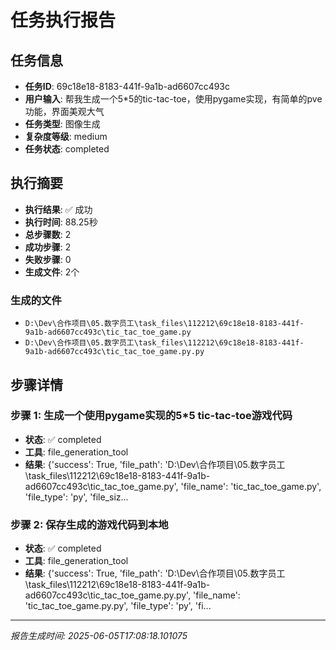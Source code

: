 # 任务执行报告

## 任务信息
- **任务ID**: 69c18e18-8183-441f-9a1b-ad6607cc493c
- **用户输入**: 帮我生成一个5*5的tic-tac-toe，使用pygame实现，有简单的pve功能，界面美观大气
- **任务类型**: 图像生成
- **复杂度等级**: medium
- **任务状态**: completed

## 执行摘要
- **执行结果**: ✅ 成功
- **执行时间**: 88.25秒
- **总步骤数**: 2
- **成功步骤**: 2
- **失败步骤**: 0
- **生成文件**: 2个

### 生成的文件
- `D:\Dev\合作项目\05.数字员工\task_files\112212\69c18e18-8183-441f-9a1b-ad6607cc493c\tic_tac_toe_game.py`
- `D:\Dev\合作项目\05.数字员工\task_files\112212\69c18e18-8183-441f-9a1b-ad6607cc493c\tic_tac_toe_game.py.py`

## 步骤详情

### 步骤 1: 生成一个使用pygame实现的5*5 tic-tac-toe游戏代码
- **状态**: ✅ completed
- **工具**: file_generation_tool
- **结果**: {'success': True, 'file_path': 'D:\\Dev\\合作项目\\05.数字员工\\task_files\\112212\\69c18e18-8183-441f-9a1b-ad6607cc493c\\tic_tac_toe_game.py', 'file_name': 'tic_tac_toe_game.py', 'file_type': 'py', 'file_siz...

### 步骤 2: 保存生成的游戏代码到本地
- **状态**: ✅ completed
- **工具**: file_generation_tool
- **结果**: {'success': True, 'file_path': 'D:\\Dev\\合作项目\\05.数字员工\\task_files\\112212\\69c18e18-8183-441f-9a1b-ad6607cc493c\\tic_tac_toe_game.py.py', 'file_name': 'tic_tac_toe_game.py.py', 'file_type': 'py', 'fi...

---
*报告生成时间: 2025-06-05T17:08:18.101075*
